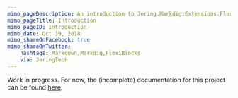```yaml
---
mimo_pageDescription: An introduction to Jering.Markdig.Extensions.FlexiBlocks.
mimo_pageTitle: Introduction
mimo_pageID: introduction
mimo_date: Oct 19, 2018
mimo_shareOnFacebook: true
mimo_shareOnTwitter:
    hashtags: Markdown,Markdig,FlexiBlocks
    via: JeringTech
---
```


Work in progress. For now, the (incomplete) documentation for this project can be found [here](https://github.com/JeringTech/Markdig.Extensions.FlexiBlocks).

<!--
This article introduces FlexiBlocks from the ground up - It begins with an overview of the technologies that FlexiBlocks builds upon, 
then, it discusses the problem that FlexiBlocks solves, and finally it explains how FlexiBlocks solves the said problem.


## Fundamental Technologies
To understand FlexiBlocks, basic familiarity with the following technologies is necessary. Each of these technologies warrants an expansive
writeup; the following sections are extremely brief overviews - I'd recommend perusing the included links if you'd like fuller pictures. 
Also, feel free to skip technologies that you're already familiar with!

### Markdown
Markdown is a succinct, human-readable format for writing structured documents, such as HTML documents.
Consider the HTML for 


### Markdig
### JSON

## The Problem: Configurable Markdown Blocks
## The Solution: FlexiBlocks
-->